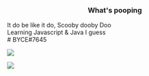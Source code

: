 <h3 align="center">What's pooping</h3>
It do be like it do, Scooby dooby Doo <br>
Learning Javascript & Java I guess <br> 
# BYCE#7645

![](https://media.tenor.com/e1TQGj_2hGkAAAAC/burger-bussin.gif)

![](https://media.tenor.com/_tH7-RYJy8AAAAAC/yakuza-kang.gif)
